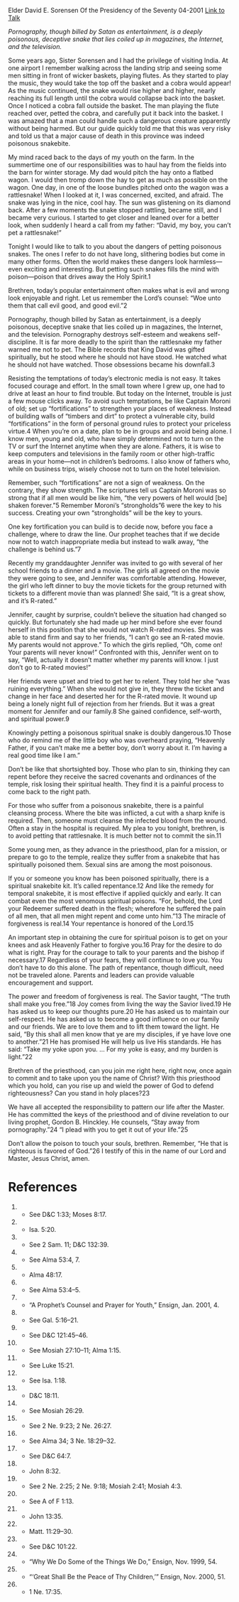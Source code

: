 Elder David E. Sorensen
Of the Presidency of the Seventy
04-2001
[Link to Talk](https://www.churchofjesuschrist.org/study/general-conference/2001/04/you-can-t-pet-a-rattlesnake?lang=eng)

_Pornography, though billed by Satan as entertainment, is a deeply poisonous, deceptive snake that lies coiled up in magazines, the Internet, and the television._

Some years ago, Sister Sorensen and I had the privilege of visiting India. At one airport I remember walking across the landing strip and seeing some men sitting in front of wicker baskets, playing flutes. As they started to play the music, they would take the top off the basket and a cobra would appear! As the music continued, the snake would rise higher and higher, nearly reaching its full length until the cobra would collapse back into the basket. Once I noticed a cobra fall outside the basket. The man playing the flute reached over, petted the cobra, and carefully put it back into the basket. I was amazed that a man could handle such a dangerous creature apparently without being harmed. But our guide quickly told me that this was very risky and told us that a major cause of death in this province was indeed poisonous snakebite.

My mind raced back to the days of my youth on the farm. In the summertime one of our responsibilities was to haul hay from the fields into the barn for winter storage. My dad would pitch the hay onto a flatbed wagon. I would then tromp down the hay to get as much as possible on the wagon. One day, in one of the loose bundles pitched onto the wagon was a rattlesnake! When I looked at it, I was concerned, excited, and afraid. The snake was lying in the nice, cool hay. The sun was glistening on its diamond back. After a few moments the snake stopped rattling, became still, and I became very curious. I started to get closer and leaned over for a better look, when suddenly I heard a call from my father: “David, my boy, you can’t pet a rattlesnake!”

Tonight I would like to talk to you about the dangers of petting poisonous snakes. The ones I refer to do not have long, slithering bodies but come in many other forms. Often the world makes these dangers look harmless—even exciting and interesting. But petting such snakes fills the mind with poison—poison that drives away the Holy Spirit.1

Brethren, today’s popular entertainment often makes what is evil and wrong look enjoyable and right. Let us remember the Lord’s counsel: “Woe unto them that call evil good, and good evil.”2

Pornography, though billed by Satan as entertainment, is a deeply poisonous, deceptive snake that lies coiled up in magazines, the Internet, and the television. Pornography destroys self-esteem and weakens self-discipline. It is far more deadly to the spirit than the rattlesnake my father warned me not to pet. The Bible records that King David was gifted spiritually, but he stood where he should not have stood. He watched what he should not have watched. Those obsessions became his downfall.3

Resisting the temptations of today’s electronic media is not easy. It takes focused courage and effort. In the small town where I grew up, one had to drive at least an hour to find trouble. But today on the Internet, trouble is just a few mouse clicks away. To avoid such temptations, be like Captain Moroni of old; set up “fortifications” to strengthen your places of weakness. Instead of building walls of “timbers and dirt” to protect a vulnerable city, build “fortifications” in the form of personal ground rules to protect your priceless virtue.4 When you’re on a date, plan to be in groups and avoid being alone. I know men, young and old, who have simply determined not to turn on the TV or surf the Internet anytime when they are alone. Fathers, it is wise to keep computers and televisions in the family room or other high-traffic areas in your home—not in children’s bedrooms. I also know of fathers who, while on business trips, wisely choose not to turn on the hotel television.

Remember, such “fortifications” are not a sign of weakness. On the contrary, they show strength. The scriptures tell us Captain Moroni was so strong that if all men would be like him, “the very powers of hell would [be] shaken forever.”5 Remember Moroni’s “strongholds”6 were the key to his success. Creating your own “strongholds” will be the key to yours.

One key fortification you can build is to decide now, before you face a challenge, where to draw the line. Our prophet teaches that if we decide now not to watch inappropriate media but instead to walk away, “the challenge is behind us.”7

Recently my granddaughter Jennifer was invited to go with several of her school friends to a dinner and a movie. The girls all agreed on the movie they were going to see, and Jennifer was comfortable attending. However, the girl who left dinner to buy the movie tickets for the group returned with tickets to a different movie than was planned! She said, “It is a great show, and it’s R-rated.”

Jennifer, caught by surprise, couldn’t believe the situation had changed so quickly. But fortunately she had made up her mind before she ever found herself in this position that she would not watch R-rated movies. She was able to stand firm and say to her friends, “I can’t go see an R-rated movie. My parents would not approve.” To which the girls replied, “Oh, come on! Your parents will never know!” Confronted with this, Jennifer went on to say, “Well, actually it doesn’t matter whether my parents will know. I just don’t go to R-rated movies!”

Her friends were upset and tried to get her to relent. They told her she “was ruining everything.” When she would not give in, they threw the ticket and change in her face and deserted her for the R-rated movie. It wound up being a lonely night full of rejection from her friends. But it was a great moment for Jennifer and our family.8 She gained confidence, self-worth, and spiritual power.9

Knowingly petting a poisonous spiritual snake is doubly dangerous.10 Those who do remind me of the little boy who was overheard praying, “Heavenly Father, if you can’t make me a better boy, don’t worry about it. I’m having a real good time like I am.”

Don’t be like that shortsighted boy. Those who plan to sin, thinking they can repent before they receive the sacred covenants and ordinances of the temple, risk losing their spiritual health. They find it is a painful process to come back to the right path.

For those who suffer from a poisonous snakebite, there is a painful cleansing process. Where the bite was inflicted, a cut with a sharp knife is required. Then, someone must cleanse the infected blood from the wound. Often a stay in the hospital is required. My plea to you tonight, brethren, is to avoid petting that rattlesnake. It is much better not to commit the sin.11

Some young men, as they advance in the priesthood, plan for a mission, or prepare to go to the temple, realize they suffer from a snakebite that has spiritually poisoned them. Sexual sins are among the most poisonous.

If you or someone you know has been poisoned spiritually, there is a spiritual snakebite kit. It’s called repentance.12 And like the remedy for temporal snakebite, it is most effective if applied quickly and early. It can combat even the most venomous spiritual poisons. “For, behold, the Lord your Redeemer suffered death in the flesh; wherefore he suffered the pain of all men, that all men might repent and come unto him.”13 The miracle of forgiveness is real.14 Your repentance is honored of the Lord.15

An important step in obtaining the cure for spiritual poison is to get on your knees and ask Heavenly Father to forgive you.16 Pray for the desire to do what is right. Pray for the courage to talk to your parents and the bishop if necessary.17 Regardless of your fears, they will continue to love you. You don’t have to do this alone. The path of repentance, though difficult, need not be traveled alone. Parents and leaders can provide valuable encouragement and support.

The power and freedom of forgiveness is real. The Savior taught, “The truth shall make you free.”18 Joy comes from living the way the Savior lived.19 He has asked us to keep our thoughts pure.20 He has asked us to maintain our self-respect. He has asked us to become a good influence on our family and our friends. We are to love them and to lift them toward the light. He said, “By this shall all men know that ye are my disciples, if ye have love one to another.”21 He has promised He will help us live His standards. He has said: “Take my yoke upon you. … For my yoke is easy, and my burden is light.”22

Brethren of the priesthood, can you join me right here, right now, once again to commit and to take upon you the name of Christ? With this priesthood which you hold, can you rise up and wield the power of God to defend righteousness? Can you stand in holy places?23

We have all accepted the responsibility to pattern our life after the Master. He has committed the keys of the priesthood and of divine revelation to our living prophet, Gordon B. Hinckley. He counsels, “Stay away from pornography.”24 “I plead with you to get it out of your life.”25

Don’t allow the poison to touch your souls, brethren. Remember, “He that is righteous is favored of God.”26 I testify of this in the name of our Lord and Master, Jesus Christ, amen.

# References
1. - See D&C 1:33; Moses 8:17.
2. - Isa. 5:20.
3. - See 2 Sam. 11; D&C 132:39.
4. - See Alma 53:4, 7.
5. - Alma 48:17.
6. - See Alma 53:4–5.
7. - “A Prophet’s Counsel and Prayer for Youth,” Ensign, Jan. 2001, 4.
8. - See Gal. 5:16–21.
9. - See D&C 121:45–46.
10. - See Mosiah 27:10–11; Alma 1:15.
11. - See Luke 15:21.
12. - See Isa. 1:18.
13. - D&C 18:11.
14. - See Mosiah 26:29.
15. - See 2 Ne. 9:23; 2 Ne. 26:27.
16. - See Alma 34; 3 Ne. 18:29–32.
17. - See D&C 64:7.
18. - John 8:32.
19. - See 2 Ne. 2:25; 2 Ne. 9:18; Mosiah 2:41; Mosiah 4:3.
20. - See A of F 1:13.
21. - John 13:35.
22. - Matt. 11:29–30.
23. - See D&C 101:22.
24. - “Why We Do Some of the Things We Do,” Ensign, Nov. 1999, 54.
25. - “‘Great Shall Be the Peace of Thy Children,’” Ensign, Nov. 2000, 51.
26. - 1 Ne. 17:35.